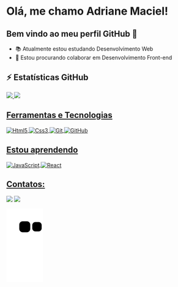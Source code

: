 # Olá, me chamo Adriane Maciel! 
## Bem vindo ao meu perfil GitHub 👋

- :books: Atualmente estou estudando Desenvolvimento Web
- :handshake: Estou procurando colaborar em Desenvolvimento Front-end

## :zap: Estatísticas GitHub
<div>
  <a href="https://github.com/adrianemaciel">
  <img height="180em" src="https://github-readme-stats.vercel.app/api/top-langs/?username=adrianemaciel&layout=compact&langs_count=7&theme=dracula" />
  <img height="180em" src="https://github-readme-stats.vercel.app/api?username=adrianemaciel&show_icons=true&theme=dracula&include_all_commits=true&count_private=true" />
  </div>

## Ferramentas e Tecnologias
<div>
  <img align="center" alt="Html5" width="40" height="40" src="https://cdn.jsdelivr.net/gh/devicons/devicon/icons/html5/html5-original.svg" /> 
  <img align="center" alt="Css3" width="40" height="40" src="https://cdn.jsdelivr.net/gh/devicons/devicon/icons/css3/css3-original.svg" /> 
  <img align="center" alt="Git" width="40" height="40" src="https://cdn.jsdelivr.net/gh/devicons/devicon/icons/git/git-original.svg" /> 
  <img align="center" alt="GitHub" width="40" height="40" src="https://cdn.jsdelivr.net/gh/devicons/devicon/icons/github/github-original.svg" />
</div>
          
## Estou aprendendo
<div>
  <img align="center" alt="JavaScript" width="40" height="40" src="https://cdn.jsdelivr.net/gh/devicons/devicon/icons/javascript/javascript-original.svg" /> 
  <img align="center" alt="React" width="40" height="40" src="https://cdn.jsdelivr.net/gh/devicons/devicon/icons/react/react-original.svg" />
</div>

## Contatos:
<div>
  <a href = "mailto:contato@adrianemaciel.developer"><img src="https://img.shields.io/badge/Gmail-D14836?style=for-the-badge&logo=gmail&logoColor=white" target="_blank"></a>
  <a href="https://www.linkedin.com/in/adrianemacieldeveloper" target="_blank"><img src="https://img.shields.io/badge/-LinkedIn-%230077B5?style=for-the-badge&logo=linkedin&logoColor=white" target="_blank"></a>
</div>
          
![Snake animation](https://github.com/adrianemaciel/adrianemaciel/blob/output/github-contribution-grid-snake.svg)
